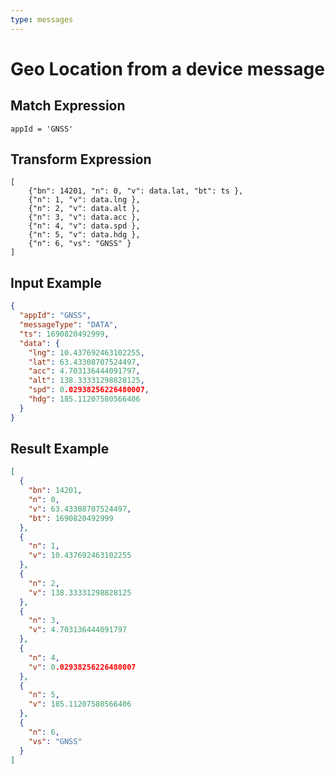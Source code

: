 ```yaml
---
type: messages
---
```


# Geo Location from a device message

## Match Expression

```jsonata
appId = 'GNSS'
```

## Transform Expression

```jsonata
[
    {"bn": 14201, "n": 0, "v": data.lat, "bt": ts },
    {"n": 1, "v": data.lng },
    {"n": 2, "v": data.alt },
    {"n": 3, "v": data.acc },
    {"n": 4, "v": data.spd },
    {"n": 5, "v": data.hdg },
    {"n": 6, "vs": "GNSS" }
]
```

## Input Example

```json
{
  "appId": "GNSS",
  "messageType": "DATA",
  "ts": 1690820492999,
  "data": {
    "lng": 10.437692463102255,
    "lat": 63.43308707524497,
    "acc": 4.703136444091797,
    "alt": 138.33331298828125,
    "spd": 0.02938256226480007,
    "hdg": 185.11207580566406
  }
}
```

## Result Example

```json
[
  {
    "bn": 14201,
    "n": 0,
    "v": 63.43308707524497,
    "bt": 1690820492999
  },
  {
    "n": 1,
    "v": 10.437692463102255
  },
  {
    "n": 2,
    "v": 138.33331298828125
  },
  {
    "n": 3,
    "v": 4.703136444091797
  },
  {
    "n": 4,
    "v": 0.02938256226480007
  },
  {
    "n": 5,
    "v": 185.11207580566406
  },
  {
    "n": 6,
    "vs": "GNSS"
  }
]
```
